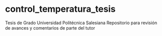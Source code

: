 # control_temperatura_tesis

Tesis de Grado Universidad Politécnica Salesiana
Repositorio para revisión de avances y comentarios de parte del tutor
